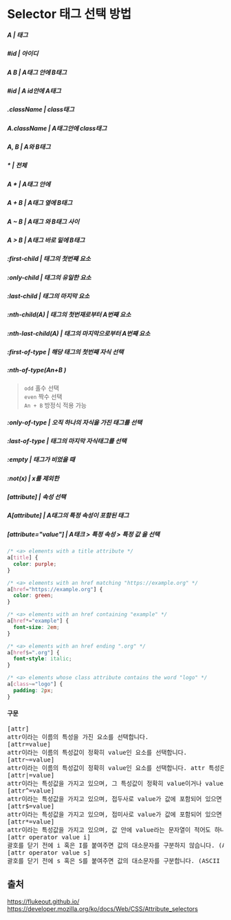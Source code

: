 # Selector 태그 선택 방법
##### A | 태그
##### #id | 아이디
##### A B | A태그 안에 B태그
##### #id | A id안에 A태그
##### .className | class태그
##### A.className | A태그안에 class태그
##### A, B | A와 B태그
##### * | 전체
##### A * |  A태그 안에 
##### A + B | A태그 옆에 B태그
##### A ~ B | A태그 와 B태그 사이
##### A > B | A태그 바로 밑에 B태그
##### :first-child | 태그의 첫번째 요소
##### :only-child | 태그의 유일한 요소
##### :last-child | 태그의 마지막 요소
##### :nth-child(A) | 태그의 첫번재로부터 A번째 요소
##### :nth-last-child(A) | 태그의 마지막으로부터 A번째 요소
##### :first-of-type | 해당 태그의 첫번째 자식 선택
##### :nth-of-type(An+B )
> `odd` 홀수 선택 <br> `even` 짝수 선택 <br> `An + B` 방정식 적용 가능
##### :only-of-type | 오직 하나의 자식을 가진 태그를 선택
##### :last-of-type | 태그의 마지막 자식태그를 선택
##### :empty | 태그가 비었을 때
##### :not(x) | x를 제외한
##### [attribute] | 속성 선택
##### A[attribute] | A태그의 특정 속성이 포함된 태그
##### [attribute="value"] | A태크 > 특정 속성 > 특정 값 을 선택
```css
/* <a> elements with a title attribute */
a[title] {
  color: purple;
}

/* <a> elements with an href matching "https://example.org" */
a[href="https://example.org"] {
  color: green;
}

/* <a> elements with an href containing "example" */
a[href*="example"] {
  font-size: 2em;
}

/* <a> elements with an href ending ".org" */
a[href$=".org"] {
  font-style: italic;
}

/* <a> elements whose class attribute contains the word "logo" */
a[class~="logo"] {
  padding: 2px;
}
```
#### 구문
<pre>
[attr]
attr이라는 이름의 특성을 가진 요소를 선택합니다.
[attr=value]
attr이라는 이름의 특성값이 정확히 value인 요소를 선택합니다.
[attr~=value]
attr이라는 이름의 특성값이 정확히 value인 요소를 선택합니다. attr 특성은 공백으로 구분한 여러 개의 값을 가지고 있을 수 있습니다.
[attr|=value]
attr이라는 특성값을 가지고 있으며, 그 특성값이 정확히 value이거나 value로 시작하면서 -(U+002D) 문자가 곧바로 뒤에 따라 붙으면 이 요소를 선택합니다. 보통 언어 서브코드(en-US, ko-KR 등)가 일치하는지 확인할 때 사용합니다.
[attr^=value]
attr이라는 특성값을 가지고 있으며, 접두사로 value가 값에 포함되어 있으면 이 요소를 선택합니다.
[attr$=value]
attr이라는 특성값을 가지고 있으며, 접미사로 value가 값에 포함되어 있으면 이 요소를 선택합니다.
[attr*=value]
attr이라는 특성값을 가지고 있으며, 값 안에 value라는 문자열이 적어도 하나 이상 존재한다면 이 요소를 선택합니다.
[attr operator value i]
괄호를 닫기 전에 i 혹은 I를 붙여주면 값의 대소문자를 구분하지 않습니다. (ASCII 범위 내에 존재하는 문자에 한해서 적용됩니다)
[attr operator value s] 
괄호를 닫기 전에 s 혹은 S를 붙여주면 값의 대소문자를 구분합니다. (ASCII 범위 내에 존재하는 문자에 한해서 적용됩니다)
</pre>

## 출처
https://flukeout.github.io/<br>
https://developer.mozilla.org/ko/docs/Web/CSS/Attribute_selectors
